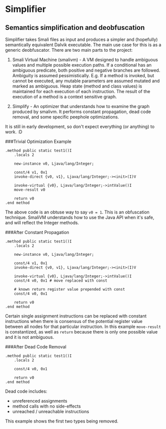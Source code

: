 Simplifier
==========

Semantics simplification and deobfuscation
------------------------------------------

Simplifier takes Smali files as input and produces a simpler and (hopefully) semantically equivalent Dalvik executable. The main use case for this is as a generic deobfuscator. There are two main parts to the project:

1. Smali Virtual Machine (smalivm) - A VM designed to handle ambiguous values and multiple possible execution paths. If a conditional has an ambiguous predicate, both positive and negative branches are followed. Ambiguity is assumed pessimistically. E.g. If a method is invoked, but cannot be executed, any mutable parameters are assumed mutated and marked as ambiguous. Heap state (method and class values) is maintained for each execution of each instruction. The result of the execution of a method is a context sensitive graph.

2. Simplify - An optimizer that understands how to examine the graph produced by smalivm. It performs constant propagation, dead code removal, and some specific peephole optimizations.

It is still in early development, so don't expect everything (or anything) to work. :D

###Trivial Optimization Example
```
.method public static test1()I
    .locals 2

    new-instance v0, Ljava/lang/Integer;

    const/4 v1, 0x1
    invoke-direct {v0, v1}, Ljava/lang/Integer;-><init>(I)V

    invoke-virtual {v0}, Ljava/lang/Integer;->intValue()I
    move-result v0

    return v0
.end method
```

The above code is an obtuse way to say `v0 = 1`. This is an obfuscation technique. SmaliVM understands how to use the Java API when it's safe, and will reflect the Integer methods.


###After Constant Propagation
```
.method public static test1()I
    .locals 2

    new-instance v0, Ljava/lang/Integer;

    const/4 v1, 0x1
    invoke-direct {v0, v1}, Ljava/lang/Integer;-><init>(I)V

    invoke-virtual {v0}, Ljava/lang/Integer;->intValue()I
    const/4 v0, 0x1 # move replaced with const

    # known return register value prepended with const
    const/4 v0, 0x1

    return v0
.end method
```

Certain single assignment instructions can be replaced with constant instructions when there is consensus of the potential register value between all nodes for that particular instruction. In this example `move-result` is constantized, as well as `return` because there is only one possible value and it is not ambiguous.


###After Dead Code Removal
```
.method public static test1()I
    .locals 2

    const/4 v0, 0x1

    return v0
.end method
```

Dead code includes:

* unreferenced assignments
* method calls with no side-effects
* unreached / unreachable instructions

This example shows the first two types being removed.

